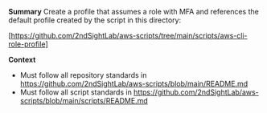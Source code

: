 __Summary__
Create a profile that assumes a role with MFA and references the default profile created by the script in this directory:

[https://github.com/2ndSightLab/aws-scripts/tree/main/scripts/aws-cli-role-profile]

__Context__

* Must follow all repository standards in https://github.com/2ndSightLab/aws-scripts/blob/main/README.md
* Must follow all script standards in https://github.com/2ndSightLab/aws-scripts/blob/main/scripts/README.md
